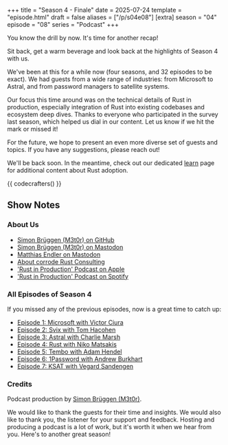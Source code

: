 +++
title = "Season 4 - Finale"
date = 2025-07-24
template = "episode.html"
draft = false
aliases = ["/p/s04e08"]
[extra]
season = "04"
episode = "08"
series = "Podcast"
+++

You know the drill by now. It's time for another recap!

Sit back, get a warm beverage and look back at the highlights of Season 4 with us. 

We've been at this for a while now (four seasons, and 32 episodes to be exact).
We had guests from a wide range of industries:
from Microsoft to Astral, and from password managers to satellite systems. 

Our focus this time around was on the technical details of Rust in production,
especially integration of Rust into existing codebases and ecosystem deep dives.
Thanks to everyone who participated in the survey last season, which helped us dial in our content.
Let us know if we hit the mark or missed it!

<!-- more -->

For the future, we hope to present an even more diverse set of guests and topics.
If you have any suggestions, please reach out!

We'll be back soon.
In the meantime, check out our dedicated [learn](/learn) page for additional content about Rust adoption.

{{ codecrafters() }}

## Show Notes

### About Us

- [Simon Brüggen (M3t0r) on GitHub](https://github.com/M3t0r)
- [Simon Brüggen (M3t0r) on Mastodon](https://hachyderm.io/@m3t0r)
- [Matthias Endler on Mastodon](https://mastodon.social/@mre)
- [About corrode Rust Consulting](https://corrode.dev/about)
- ['Rust in Production' Podcast on Apple](https://podcasts.apple.com/us/podcast/rust-in-production/id1720771330)
- ['Rust in Production' Podcast on Spotify](https://open.spotify.com/show/0Hf6gWrzpSzXp1X0cebbsT)

### All Episodes of Season 4

If you missed any of the previous episodes, now is a great time to catch up: 

- [Episode 1: Microsoft with Victor Ciura](/podcast/s04e01-microsoft)
- [Episode 2: Svix with Tom Hacohen](/podcast/s04e02-svix)
- [Episode 3: Astral with Charlie Marsh](/podcast/s04e03-astral) 
- [Episode 4: Rust with Niko Matsakis](/podcast/s04e04-rust) 
- [Episode 5: Tembo with Adam Hendel](/podcast/s04e05-tembo) 
- [Episode 6: 1Password with Andrew Burkhart](/podcast/s04e06-1password) 
- [Episode 7: KSAT with Vegard Sandengen](/podcast/s04e07-ksat)


### Credits

Podcast production by [Simon Brüggen (M3t0r)](https://m3t0r.de/).

We would like to thank the guests for their time and insights.
We would also like to thank you, the listener for your support and feedback.
Hosting and producing a podcast is a lot of work, but it's worth it when we hear from you.
Here's to another great season!

